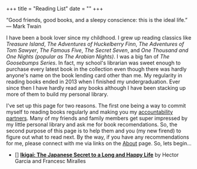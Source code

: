 +++
title = "Reading List"
date = ""
+++

“Good friends, good books, and a sleepy conscience: this is the ideal life.”
― Mark Twain 

I have been a book lover since my childhood. I grew up reading classics like *Treasure Island*, *The Adventures of Huckelberry Finn*, *The Adventures of Tom Sawyer*, *The Famous Five*, *The Secret Seven*, and *One Thousand and One Nights (popular as The Arabian Nights)*. I was a big fan of *The Goosebumps Series*. In fact, my school's librarian was sweet enough to purchase every latest book in the collection even though there was hardly anyone's name on the book lending card other than me. My regularity in reading books ended in 2013 when I finished my undergraduation. Ever since then I have hardly read any books although I have been stacking up more of them to build my personal library. 

I've set up this page for two reasons. The first one being a way to commit myself to reading books regularly and making you my [accountability partners](https://www.youtube.com/watch?v=qd10-f9bzu0). Many of my friends and family members get super impressed by my little personal library and ask me for book recomendations. So, the second purpose of this page is to help them and you (my new firend) to figure out what to read next. By the way, if you have any recommendations for me, please connect with me via links on the [About](https://ankitmehta.xyz/) page. So, lets begin...

-   [] [**Ikigai: The Japanese Secret to a Long and Happy Life**](https://www.goodreads.com/book/show/40534545-ikigai) by Hector Garcia and Francesc Miralles